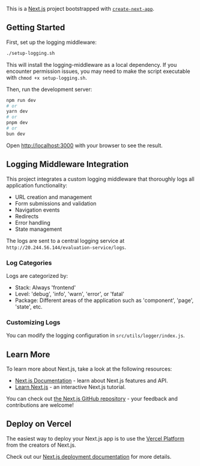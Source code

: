 This is a [Next.js](https://nextjs.org) project bootstrapped with [`create-next-app`](https://nextjs.org/docs/app/api-reference/cli/create-next-app).

## Getting Started

First, set up the logging middleware:

```bash
./setup-logging.sh
```

This will install the logging-middleware as a local dependency. If you encounter permission issues, you may need to make the script executable with `chmod +x setup-logging.sh`.

Then, run the development server:

```bash
npm run dev
# or
yarn dev
# or
pnpm dev
# or
bun dev
```

Open [http://localhost:3000](http://localhost:3000) with your browser to see the result.

## Logging Middleware Integration

This project integrates a custom logging middleware that thoroughly logs all application functionality:

- URL creation and management
- Form submissions and validation
- Navigation events
- Redirects
- Error handling
- State management

The logs are sent to a central logging service at `http://20.244.56.144/evaluation-service/logs`.

### Log Categories

Logs are categorized by:

- Stack: Always 'frontend'
- Level: 'debug', 'info', 'warn', 'error', or 'fatal'
- Package: Different areas of the application such as 'component', 'page', 'state', etc.

### Customizing Logs

You can modify the logging configuration in `src/utils/logger/index.js`.

## Learn More

To learn more about Next.js, take a look at the following resources:

- [Next.js Documentation](https://nextjs.org/docs) - learn about Next.js features and API.
- [Learn Next.js](https://nextjs.org/learn) - an interactive Next.js tutorial.

You can check out [the Next.js GitHub repository](https://github.com/vercel/next.js) - your feedback and contributions are welcome!

## Deploy on Vercel

The easiest way to deploy your Next.js app is to use the [Vercel Platform](https://vercel.com/new?utm_medium=default-template&filter=next.js&utm_source=create-next-app&utm_campaign=create-next-app-readme) from the creators of Next.js.

Check out our [Next.js deployment documentation](https://nextjs.org/docs/app/building-your-application/deploying) for more details.
